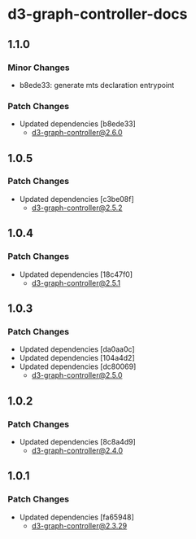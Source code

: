 # d3-graph-controller-docs

## 1.1.0

### Minor Changes

- b8ede33: generate mts declaration entrypoint

### Patch Changes

- Updated dependencies [b8ede33]
  - d3-graph-controller@2.6.0

## 1.0.5

### Patch Changes

- Updated dependencies [c3be08f]
  - d3-graph-controller@2.5.2

## 1.0.4

### Patch Changes

- Updated dependencies [18c47f0]
  - d3-graph-controller@2.5.1

## 1.0.3

### Patch Changes

- Updated dependencies [da0aa0c]
- Updated dependencies [104a4d2]
- Updated dependencies [dc80069]
  - d3-graph-controller@2.5.0

## 1.0.2

### Patch Changes

- Updated dependencies [8c8a4d9]
  - d3-graph-controller@2.4.0

## 1.0.1

### Patch Changes

- Updated dependencies [fa65948]
  - d3-graph-controller@2.3.29
